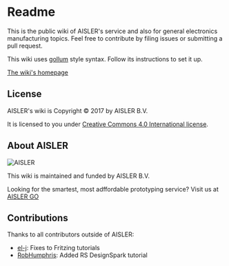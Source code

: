 # Readme #

This is the public wiki of AISLER's service and also for general electronics manufacturing topics. Feel free to contribute by filing issues or submitting a pull request.

This wiki uses [gollum](https://github.com/gollum/gollum) style syntax. Follow its instructions to set it up.

[The wiki's homepage](https://go.aisler.net/wiki/)

## License

AISLER's wiki is Copyright © 2017 by AISLER B.V.

It is licensed to you under [Creative Commons 4.0 International license](https://creativecommons.org/licenses/by/4.0/).

## About AISLER

![AISLER](https://cdn-2.aisler.net/assets/logo_invert_orange-7ca49b7abecdf2f857639df2c0de142889a9dc23d33af4b9f875db54c0bc417e.png)

This wiki is maintained and funded by AISLER B.V.

Looking for the smartest, most adffordable prototyping service? Visit us at [AISLER GO](https://go.aisler.net)

## Contributions

Thanks to all contributors outside of AISLER:

- [el-j](https://github.com/el-j): Fixes to Fritzing tutorials
- [RobHumphris](https://github.com/RobHumphris): Added RS DesignSpark tutorial
